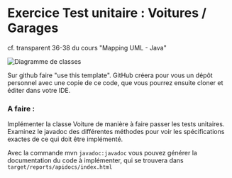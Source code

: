 # Exercice Test unitaire : Voitures / Garages
cf. transparent 36-38 du cours "Mapping UML - Java"

![Diagramme de classes](doc/garages.png)



Sur github faire "use this template". GitHub créera pour vous un dépôt personnel avec une copie de ce code, que vous pourrez ensuite cloner et éditer dans votre IDE.

### A faire :
Implémenter la classe Voiture de manière à faire passer les tests unitaires. 
Examinez le javadoc des différentes méthodes pour voir les spécifications exactes de ce 
qui doit être implémenté.

Avec la commande mvn `javadoc:javadoc` vous pouvez générer la documentation du code à implémenter, qui se trouvera dans `target/reports/apidocs/index.html`
